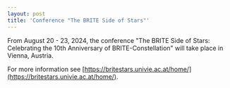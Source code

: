 ```yaml
---
layout: post
title: 'Conference "The BRITE Side of Stars"'
---
```


From August 20 - 23, 2024, the conference "The BRITE Side of Stars: Celebrating the 10th Anniversary of BRITE-Constellation" will take place in Vienna, Austria. 

For more information see [https://britestars.univie.ac.at/home/](https://britestars.univie.ac.at/home/).
